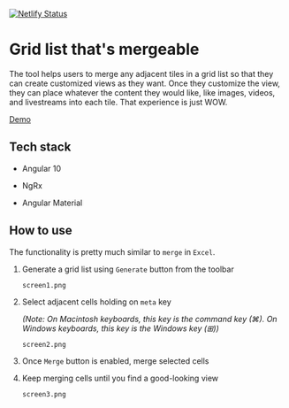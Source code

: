 [![Netlify Status](https://api.netlify.com/api/v1/badges/0edc416e-7e09-46b9-b9b1-9f3c50d92604/deploy-status)](https://app.netlify.com/sites/ng-grid-list/deploys)

# Grid list that's mergeable

The tool helps users to merge any adjacent tiles in a grid list so that they can create customized views as they want. Once they customize the view, they can place whatever the content they would like, like images, videos, and livestreams into each tile. That experience is just WOW.

[Demo](https://ng-grid-list.netlify.app/)

## Tech stack

- Angular 10

- NgRx

- Angular Material

## How to use

The functionality is pretty much similar to `merge` in `Excel`.

1.  Generate a grid list using `Generate` button from the toolbar

        screen1.png

2.  Select adjacent cells holding on `meta` key

    _(Note: On Macintosh keyboards, this key is the command key (⌘). On Windows keyboards, this key is the Windows key (⊞))_

        screen2.png

3.  Once `Merge` button is enabled, merge selected cells

4.  Keep merging cells until you find a good-looking view

        screen3.png
